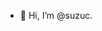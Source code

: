 - 👋 Hi, I’m @suzuc.

<!---
- 👋 Hi, I’m @suzuc
- 👀 I’m interested in ...
- 🌱 I’m currently learning ...
- 💞️ I’m looking to collaborate on ...
- 📫 How to reach me ...
--->
<!---
suzuc/suzuc is a ✨ special ✨ repository because its `README.md` (this file) appears on your GitHub profile.
You can click the Preview link to take a look at your changes.
--->
